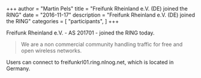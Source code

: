 +++
author = "Martin Pels"
title = "Freifunk Rheinland e.V. (DE) joined the RING"
date = "2016-11-17"
description = "Freifunk Rheinland e.V. (DE) joined the RING"
categories = [
    "participants",
]
+++

Freifunk Rheinland e.V. - AS 201701 - joined the RING today.

> We are a non commercial community handling traffic for free and open wireless networks.

Users can connect to freifunkrl01.ring.nlnog.net, which is located in Germany.


